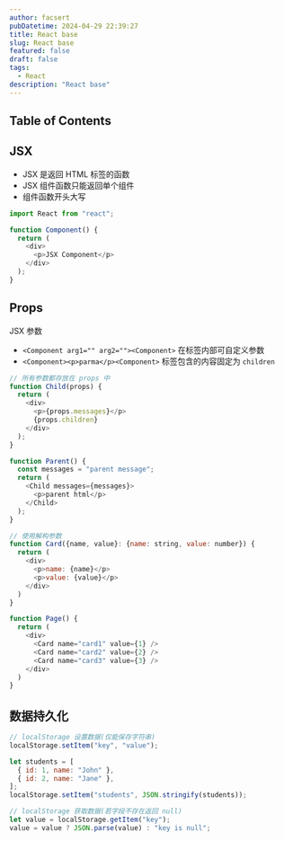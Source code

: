 ```yaml
---
author: facsert
pubDatetime: 2024-04-29 22:39:27
title: React base
slug: React base
featured: false
draft: false
tags:
  - React
description: "React base"
---
```


## Table of Contents

## JSX

- JSX 是返回 HTML 标签的函数
- JSX 组件函数只能返回单个组件
- 组件函数开头大写

```js
import React from "react";

function Component() {
  return (
    <div>
      <p>JSX Component</p>
    </div>
  );
}
```

## Props

JSX 参数

- `<Component arg1="" arg2=""><Component>` 在标签内部可自定义参数
- `<Component><p>parma</p><Component>` 标签包含的内容固定为 `children`

```js
// 所有参数都存放在 props 中
function Child(props) {
  return (
    <div>
      <p>{props.messages}</p>
      {props.children}
    </div>
  );
}

function Parent() {
  const messages = "parent message";
  return (
    <Child messages={messages}>
      <p>parent html</p>
    </Child>
  );
}

// 使用解构参数
function Card({name, value}: {name: string, value: number}) {
  return (
    <div>
      <p>name: {name}</p>
      <p>value: {value}</p>
    </div>
  )
}

function Page() {
  return (
    <div>
      <Card name="card1" value={1} />
      <Card name="card2" value={2} />
      <Card name="card3" value={3} />
    </div>
  )
}
```

## 数据持久化

```js
// localStorage 设置数据(仅能保存字符串)
localStorage.setItem("key", "value");

let students = [
  { id: 1, name: "John" },
  { id: 2, name: "Jane" },
];
localStorage.setItem("students", JSON.stringify(students));

// localStorage 获取数据(若字段不存在返回 null)
let value = localStorage.getItem("key");
value = value ? JSON.parse(value) : "key is null";
```
